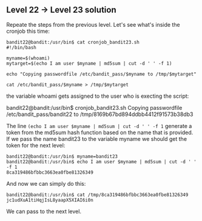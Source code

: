 ## Level 22 -> Level 23 solution

Repeate the steps from the previous level.
Let's see what's inside the cronjob this time:
```console
bandit22@bandit:/usr/bin$ cat cronjob_bandit23.sh
#!/bin/bash

myname=$(whoami)
mytarget=$(echo I am user $myname | md5sum | cut -d ' ' -f 1)

echo "Copying passwordfile /etc/bandit_pass/$myname to /tmp/$mytarget"

cat /etc/bandit_pass/$myname > /tmp/$mytarget
```

the variable whoami gets assigned to the user who is execting the script:

bandit22@bandit:/usr/bin$ cronjob_bandit23.sh
Copying passwordfile /etc/bandit_pass/bandit22 to /tmp/8169b67bd894ddbb4412f91573b38db3

The line `(echo I am user $myname | md5sum | cut -d ' ' -f 1` generate a token from the md5sum hash function based on the name that is provided.
If we pass the name bandit23 to the variable myname we should get the token for the next level:
```console
bandit22@bandit:/usr/bin$ myname=bandit23
bandit22@bandit:/usr/bin$ echo I am user $myname | md5sum | cut -d ' ' -f 1
8ca319486bfbbc3663ea0fbe81326349
```
And now we can simply do this:
```console
bandit22@bandit:/usr/bin$ cat /tmp/8ca319486bfbbc3663ea0fbe81326349
jc1udXuA1tiHqjIsL8yaapX5XIAI6i0n
```
We can pass to the next level.
